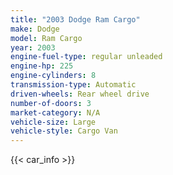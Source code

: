 ```yaml
---
title: "2003 Dodge Ram Cargo"
make: Dodge
model: Ram Cargo
year: 2003
engine-fuel-type: regular unleaded
engine-hp: 225
engine-cylinders: 8
transmission-type: Automatic
driven-wheels: Rear wheel drive
number-of-doors: 3
market-category: N/A
vehicle-size: Large
vehicle-style: Cargo Van
---
```


{{< car_info >}}
